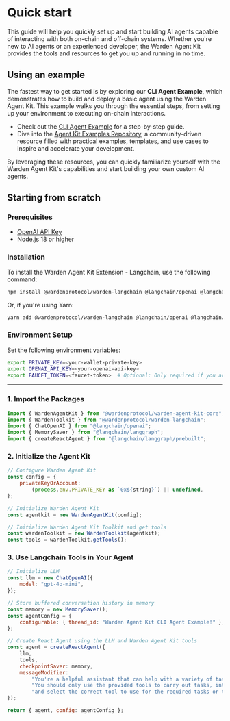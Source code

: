 ﻿---
sidebar_position: 2
---

# Quick start

This guide will help you quickly set up and start building AI agents capable of interacting with both on-chain and off-chain systems. Whether you're new to AI agents or an experienced developer, the Warden Agent Kit provides the tools and resources to get you up and running in no time.

## Using an example

The fastest way to get started is by exploring our **CLI Agent Example**, which demonstrates how to build and deploy a basic agent using the Warden Agent Kit. This example walks you through the essential steps, from setting up your environment to executing on-chain interactions.

-   Check out the [CLI Agent Example](/build-an-agent/warden-agent-kit/cli-agent-example) for a step-by-step guide.
-   Dive into the [Agent Kit Examples Repository](https://github.com/warden-protocol/agent-kit-examples), a community-driven resource filled with practical examples, templates, and use cases to inspire and accelerate your development.

By leveraging these resources, you can quickly familiarize yourself with the Warden Agent Kit's capabilities and start building your own custom AI agents.

## Starting from scratch

### Prerequisites

-   [OpenAI API Key](https://platform.openai.com/docs/quickstart#create-and-export-an-api-key)
-   Node.js 18 or higher

### Installation

To install the Warden Agent Kit Extension - Langchain, use the following command:

```bash
npm install @wardenprotocol/warden-langchain @langchain/openai @langchain/langgraph
```

Or, if you're using Yarn:

```bash
yarn add @wardenprotocol/warden-langchain @langchain/openai @langchain/langgraph
```

### Environment Setup

Set the following environment variables:

```bash
export PRIVATE_KEY=<your-wallet-private-key>
export OPENAI_API_KEY=<your-openai-api-key>
export FAUCET_TOKEN=<faucet-token>  # Optional: Only required if you are using the faucet tool
```

---

### 1. Import the Packages

```javascript
import { WardenAgentKit } from "@wardenprotocol/warden-agent-kit-core";
import { WardenToolkit } from "@wardenprotocol/warden-langchain";
import { ChatOpenAI } from "@langchain/openai";
import { MemorySaver } from "@langchain/langgraph";
import { createReactAgent } from "@langchain/langgraph/prebuilt";
```

### 2. Initialize the Agent Kit

```javascript
// Configure Warden Agent Kit
const config = {
    privateKeyOrAccount:
        (process.env.PRIVATE_KEY as `0x${string}`) || undefined,
};

// Initialize Warden Agent Kit
const agentkit = new WardenAgentKit(config);

// Initialize Warden Agent Kit Toolkit and get tools
const wardenToolkit = new WardenToolkit(agentkit);
const tools = wardenToolkit.getTools();
```

### 3. Use Langchain Tools in Your Agent

```javascript
// Initialize LLM
const llm = new ChatOpenAI({
    model: "gpt-4o-mini",
});

// Store buffered conversation history in memory
const memory = new MemorySaver();
const agentConfig = {
    configurable: { thread_id: "Warden Agent Kit CLI Agent Example!" },
};

// Create React Agent using the LLM and Warden Agent Kit tools
const agent = createReactAgent({
    llm,
    tools,
    checkpointSaver: memory,
    messageModifier:
        "You're a helpful assistant that can help with a variety of tasks related to web3 tranactions." +
        "You should only use the provided tools to carry out tasks, interperate the users input" +
        "and select the correct tool to use for the required tasks or tasks.",
});

return { agent, config: agentConfig };
```
